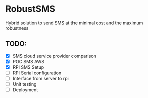 # RobustSMS
Hybrid solution to send SMS at the minimal cost and the maximum robustness

## TODO:

- [x] SMS cloud service provider comparison
- [x] POC SMS AWS
- [x] RPI SMS Setup
- [ ] RPI Serial configuration 
- [ ] Interface from server to rpi
- [ ] Unit testing
- [ ] Deployment